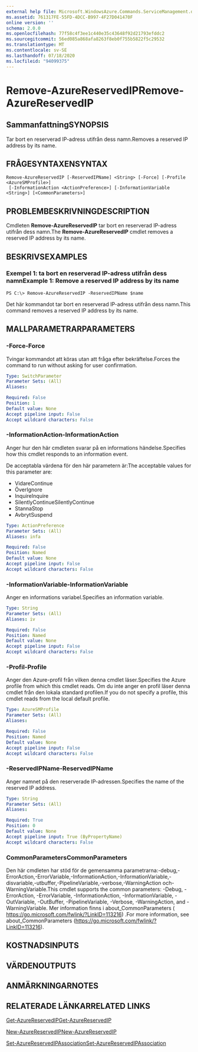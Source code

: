```yaml
---
external help file: Microsoft.WindowsAzure.Commands.ServiceManagement.dll-Help.xml
ms.assetid: 761317FE-55FD-4DCC-B997-4F27D041470F
online version: ''
schema: 2.0.0
ms.openlocfilehash: 77f58c4f3ee1c440e35c43648f92d21793efddc2
ms.sourcegitcommit: 56ed085a868afa8263f8eb0f755b5822f5c29532
ms.translationtype: MT
ms.contentlocale: sv-SE
ms.lasthandoff: 07/18/2020
ms.locfileid: "94099375"
---
```

# <span data-ttu-id="37dfe-101">Remove-AzureReservedIP</span><span class="sxs-lookup"><span data-stu-id="37dfe-101">Remove-AzureReservedIP</span></span>

## <span data-ttu-id="37dfe-102">Sammanfattning</span><span class="sxs-lookup"><span data-stu-id="37dfe-102">SYNOPSIS</span></span>
<span data-ttu-id="37dfe-103">Tar bort en reserverad IP-adress utifrån dess namn.</span><span class="sxs-lookup"><span data-stu-id="37dfe-103">Removes a reserved IP address by its name.</span></span>

## <span data-ttu-id="37dfe-104">FRÅGESYNTAXEN</span><span class="sxs-lookup"><span data-stu-id="37dfe-104">SYNTAX</span></span>

```
Remove-AzureReservedIP [-ReservedIPName] <String> [-Force] [-Profile <AzureSMProfile>]
 [-InformationAction <ActionPreference>] [-InformationVariable <String>] [<CommonParameters>]
```

## <span data-ttu-id="37dfe-105">PROBLEMBESKRIVNING</span><span class="sxs-lookup"><span data-stu-id="37dfe-105">DESCRIPTION</span></span>
<span data-ttu-id="37dfe-106">Cmdleten **Remove-AzureReservedIP** tar bort en reserverad IP-adress utifrån dess namn.</span><span class="sxs-lookup"><span data-stu-id="37dfe-106">The **Remove-AzureReservedIP** cmdlet removes a reserved IP address by its name.</span></span>

## <span data-ttu-id="37dfe-107">BESKRIVS</span><span class="sxs-lookup"><span data-stu-id="37dfe-107">EXAMPLES</span></span>

### <span data-ttu-id="37dfe-108">Exempel 1: ta bort en reserverad IP-adress utifrån dess namn</span><span class="sxs-lookup"><span data-stu-id="37dfe-108">Example 1: Remove a reserved IP address by its name</span></span>
```
PS C:\> Remove-AzureReservedIP -ReservedIPName $name
```

<span data-ttu-id="37dfe-109">Det här kommandot tar bort en reserverad IP-adress utifrån dess namn.</span><span class="sxs-lookup"><span data-stu-id="37dfe-109">This command removes a reserved IP address by its name.</span></span>

## <span data-ttu-id="37dfe-110">MALLPARAMETRAR</span><span class="sxs-lookup"><span data-stu-id="37dfe-110">PARAMETERS</span></span>

### <span data-ttu-id="37dfe-111">-Force</span><span class="sxs-lookup"><span data-stu-id="37dfe-111">-Force</span></span>
<span data-ttu-id="37dfe-112">Tvingar kommandot att köras utan att fråga efter bekräftelse.</span><span class="sxs-lookup"><span data-stu-id="37dfe-112">Forces the command to run without asking for user confirmation.</span></span>

```yaml
Type: SwitchParameter
Parameter Sets: (All)
Aliases: 

Required: False
Position: 1
Default value: None
Accept pipeline input: False
Accept wildcard characters: False
```

### <span data-ttu-id="37dfe-113">-InformationAction</span><span class="sxs-lookup"><span data-stu-id="37dfe-113">-InformationAction</span></span>
<span data-ttu-id="37dfe-114">Anger hur den här cmdleten svarar på en informations händelse.</span><span class="sxs-lookup"><span data-stu-id="37dfe-114">Specifies how this cmdlet responds to an information event.</span></span>

<span data-ttu-id="37dfe-115">De acceptabla värdena för den här parametern är:</span><span class="sxs-lookup"><span data-stu-id="37dfe-115">The acceptable values for this parameter are:</span></span>

- <span data-ttu-id="37dfe-116">Vidare</span><span class="sxs-lookup"><span data-stu-id="37dfe-116">Continue</span></span>
- <span data-ttu-id="37dfe-117">Över</span><span class="sxs-lookup"><span data-stu-id="37dfe-117">Ignore</span></span>
- <span data-ttu-id="37dfe-118">Inquire</span><span class="sxs-lookup"><span data-stu-id="37dfe-118">Inquire</span></span>
- <span data-ttu-id="37dfe-119">SilentlyContinue</span><span class="sxs-lookup"><span data-stu-id="37dfe-119">SilentlyContinue</span></span>
- <span data-ttu-id="37dfe-120">Stanna</span><span class="sxs-lookup"><span data-stu-id="37dfe-120">Stop</span></span>
- <span data-ttu-id="37dfe-121">Avbryt</span><span class="sxs-lookup"><span data-stu-id="37dfe-121">Suspend</span></span>

```yaml
Type: ActionPreference
Parameter Sets: (All)
Aliases: infa

Required: False
Position: Named
Default value: None
Accept pipeline input: False
Accept wildcard characters: False
```

### <span data-ttu-id="37dfe-122">-InformationVariable</span><span class="sxs-lookup"><span data-stu-id="37dfe-122">-InformationVariable</span></span>
<span data-ttu-id="37dfe-123">Anger en informations variabel.</span><span class="sxs-lookup"><span data-stu-id="37dfe-123">Specifies an information variable.</span></span>

```yaml
Type: String
Parameter Sets: (All)
Aliases: iv

Required: False
Position: Named
Default value: None
Accept pipeline input: False
Accept wildcard characters: False
```

### <span data-ttu-id="37dfe-124">-Profil</span><span class="sxs-lookup"><span data-stu-id="37dfe-124">-Profile</span></span>
<span data-ttu-id="37dfe-125">Anger den Azure-profil från vilken denna cmdlet läser.</span><span class="sxs-lookup"><span data-stu-id="37dfe-125">Specifies the Azure profile from which this cmdlet reads.</span></span>
<span data-ttu-id="37dfe-126">Om du inte anger en profil läser denna cmdlet från den lokala standard profilen.</span><span class="sxs-lookup"><span data-stu-id="37dfe-126">If you do not specify a profile, this cmdlet reads from the local default profile.</span></span>

```yaml
Type: AzureSMProfile
Parameter Sets: (All)
Aliases: 

Required: False
Position: Named
Default value: None
Accept pipeline input: False
Accept wildcard characters: False
```

### <span data-ttu-id="37dfe-127">-ReservedIPName</span><span class="sxs-lookup"><span data-stu-id="37dfe-127">-ReservedIPName</span></span>
<span data-ttu-id="37dfe-128">Anger namnet på den reserverade IP-adressen.</span><span class="sxs-lookup"><span data-stu-id="37dfe-128">Specifies the name of the reserved IP address.</span></span>

```yaml
Type: String
Parameter Sets: (All)
Aliases: 

Required: True
Position: 0
Default value: None
Accept pipeline input: True (ByPropertyName)
Accept wildcard characters: False
```

### <span data-ttu-id="37dfe-129">CommonParameters</span><span class="sxs-lookup"><span data-stu-id="37dfe-129">CommonParameters</span></span>
<span data-ttu-id="37dfe-130">Den här cmdleten har stöd för de gemensamma parametrarna:-debug,-ErrorAction,-ErrorVariable,-InformationAction,-InformationVariable,-disvariable,-utbuffer,-PipelineVariable,-verbose,-WarningAction och-WarningVariable.</span><span class="sxs-lookup"><span data-stu-id="37dfe-130">This cmdlet supports the common parameters: -Debug, -ErrorAction, -ErrorVariable, -InformationAction, -InformationVariable, -OutVariable, -OutBuffer, -PipelineVariable, -Verbose, -WarningAction, and -WarningVariable.</span></span> <span data-ttu-id="37dfe-131">Mer information finns i about_CommonParameters ( https://go.microsoft.com/fwlink/?LinkID=113216) .</span><span class="sxs-lookup"><span data-stu-id="37dfe-131">For more information, see about_CommonParameters (https://go.microsoft.com/fwlink/?LinkID=113216).</span></span>

## <span data-ttu-id="37dfe-132">KOSTNADS</span><span class="sxs-lookup"><span data-stu-id="37dfe-132">INPUTS</span></span>

## <span data-ttu-id="37dfe-133">VÄRDEN</span><span class="sxs-lookup"><span data-stu-id="37dfe-133">OUTPUTS</span></span>

## <span data-ttu-id="37dfe-134">ANMÄRKNINGAR</span><span class="sxs-lookup"><span data-stu-id="37dfe-134">NOTES</span></span>

## <span data-ttu-id="37dfe-135">RELATERADE LÄNKAR</span><span class="sxs-lookup"><span data-stu-id="37dfe-135">RELATED LINKS</span></span>

[<span data-ttu-id="37dfe-136">Get-AzureReservedIP</span><span class="sxs-lookup"><span data-stu-id="37dfe-136">Get-AzureReservedIP</span></span>](./Get-AzureReservedIP.md)

[<span data-ttu-id="37dfe-137">New-AzureReservedIP</span><span class="sxs-lookup"><span data-stu-id="37dfe-137">New-AzureReservedIP</span></span>](./New-AzureReservedIP.md)

[<span data-ttu-id="37dfe-138">Set-AzureReservedIPAssociation</span><span class="sxs-lookup"><span data-stu-id="37dfe-138">Set-AzureReservedIPAssociation</span></span>](./Set-AzureReservedIPAssociation.md)


